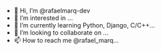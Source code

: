 - 👋 Hi, I’m @rafaelmarq-dev
- 👀 I’m interested in ...
- 🌱 I’m currently learning Python, Django, C/C++...
- 💞️ I’m looking to collaborate on ...
- 📫 How to reach me @rafael_marq...

<!---
GargantaMendes/GargantaMendes is a ✨ special ✨ repository because its `README.md` (this file) appears on your GitHub profile.
You can click the Preview link to take a look at your changes.
--->

